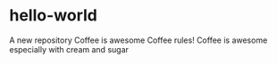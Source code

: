# hello-world
A new repository
Coffee is awesome
Coffee rules!
Coffee is awesome especially with cream and sugar
